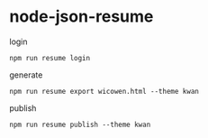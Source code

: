 # node-json-resume

login
```
npm run resume login
```

generate
```
npm run resume export wicowen.html --theme kwan
```

publish
```
npm run resume publish --theme kwan
```
